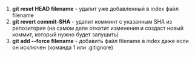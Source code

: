 1. **git reset HEAD filename** - удалит уже добавленный в index файл filename
2. **git revert commit-SHA** - удалит комминт с указанным SHA из репозитория (на самом деле откатит изменения и создаст новый коммит, который нужно будет запушить)
3. **git add --force filename** - добавить файл filename в index даже если он исключен (команда 1 или .gitignore)
